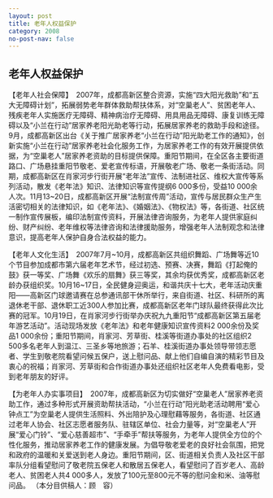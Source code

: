 ```yaml
---
layout: post
title: 老年人权益保护
category: 2008
no-post-nav: false
---
```


##  老年人权益保护

【老年人社会保障】　2007年，成都高新区整合资源，实施“四大阳光救助”和“五大无障碍计划”，拓展弱势老年群体救助帮扶体系，对“空巢老人”、贫困老年人、残疾老年人实施医疗无障碍、精神病治疗无障碍、用具用品无障碍、康复训练无障碍以及“小兰在行动”居家养老阳光助老等行动，拓展居家养老的救助手段和途径。9月，成都高新区出台《关于推广居家养老“小兰在行动”阳光助老工作的通知》，创新实施“小兰在行动”居家养老社会化服务工作，为居家养老工作的有效开展提供依据，为“空巢老人”居家养老资助的目标提供保障。重阳节期间，在全区各主要街道路口、广场悬挂重阳节敬老、爱老宣传标语，开展敬老广场、敬老一条街活动。同期，成都高新区在肖家河步行街开展“老年法”宣传、法制进社区、维权大宣传等系列活动，散发《老年法》知识、法律知识等宣传提纲6 000多份，受益10 000余人次。11月13~20日，成都高新区开展“法制宣传周”活动，宣传与居民群众生产生活密切相关的法律知识，如《老年法》、《婚姻法》、《物权法》等，各街道、社区统一制作宣传展板，编印法制宣传资料，开展法律咨询服务，为老年人提供家庭纠纷、财产纠纷、老年维权等法律咨询和法律援助服务，增强老年人法制观念和法律意识，提高老年人保护自身合法权益的能力。
 
【老年人文化生活】　2007年7月~10月，成都高新区共组织舞蹈、广场舞等近10个节目参加成都市第六届老年艺术节，经过初选、预赛、决赛，舞蹈《打起俺的鼓》获一等奖、广场舞《欢乐的扇舞》获三等奖，其余均获优秀奖，成都高新区老龄办获组织奖。10月16~17日，全民健身迎奥运，和谐共庆十七大，老年活动庆重阳——高新区门球邀请赛在总参通讯部干休所举行，来自街道、社区、科研所的离退休老干部、退休职工近300人参加比赛，成都高新区老年门球队最终获得此次比赛的冠军。10月19日，在肖家河步行街举办庆祝九九重阳节“成都高新区第五届老年游艺活动”。活动现场发放《老年法》和老年健康知识宣传资料2 000余份及奖品1 000余份；重阳节期间，肖家河、芳草街、桂溪等街道办事处的社区组织2 500多名老年人到温江、三圣乡等地旅游；石羊、桂溪街道办事处领导带领志愿者、学生到敬老院看望问候五保户，送上慰问品、献上他们自编自演的精彩节目及衷心的祝福；肖家河、芳草街和合作街道办事处还组织社区老年人免费看电影，受到老年朋友的好评。
 
【为老年人办实事项目】　2007年，成都高新区为切实做好“空巢老人”居家养老资助工作，通过多种形式开展资助帮扶活动，“小兰在行动”阳光助老活动聘用“爱心钟点工”为空巢老人提供生活照料、外出陪护及心理慰藉等服务，各街道、社区通过老年人协会、社区志愿者服务队、驻辖区单位、社会力量等，对“空巢老人”开展“爱心门铃”、“爱心慈善超市”、“手牵手”帮扶等服务，为老年人提供全方位的个性化服务，推动居家养老工作的健康发展。为倡导敬老爱老的良好社会氛围，把党和政府的温暖和关爱送到老人身边。重阳节期间，区、街道相关负责人及社区干部率队分组看望慰问了敬老院五保老人和散居五保老人，看望慰问了百岁老人、高龄老人、贫困老人共4 000多人，发放了100元至800元不等的慰问金和米、油等慰问品。
（本分目供稿人：顾　容）
 
